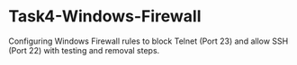 # Task4-Windows-Firewall
Configuring Windows Firewall rules to block Telnet (Port 23) and allow SSH (Port 22) with testing and removal steps.
